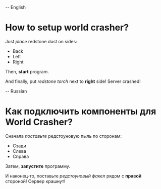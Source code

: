 -- English

# How to setup world crasher?

Just *place* redstone dust on sides:

- Back
- Left
- Right

Then, **start** program.

And finally, put *redstone torch* next to **right** side! Server crashed!

-- Russian

# Как подключить компоненты для World Crasher?

Сначала *поставьте* редстоуновую пыль по сторонам:

- Сзади
- Слева
- Справа

Затем, **запустите** программу.

И наконец-то, поставьте *редстоуновый факел* рядом с **правой** стороной! Сервер крашнут!